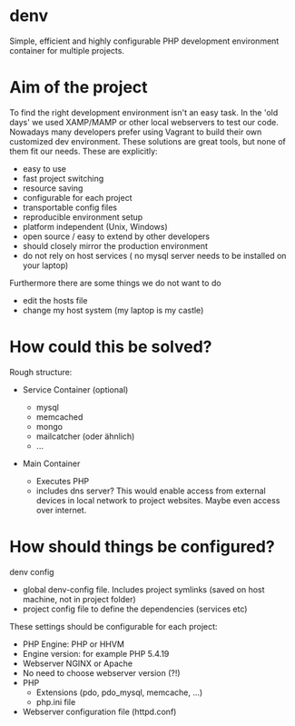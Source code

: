 # denv
Simple, efficient and highly configurable PHP development environment container for multiple projects.

Aim of the project
=======

To find the right development environment isn't an easy task. In the 'old days' we used XAMP/MAMP or other local webservers to test our code. Nowadays many developers prefer using Vagrant to build their own customized dev environment. These solutions are great tools, but none of them fit our needs. These are explicitly: 


 - easy to use
 - fast project switching
 - resource saving
 - configurable for each project
 - transportable config files
 - reproducible environment setup
 - platform independent (Unix, Windows)
 - open source / easy to extend by other developers
 - should closely mirror the production environment 
 - do not rely on host services ( no mysql server needs to be installed on your laptop)

 
 Furthermore there are some things we do not want to do
 
 - edit the hosts file
 - change my host system (my laptop is my castle)
  
 
 
How could this be solved?
=======

Rough structure:  
 
 - Service Container (optional)
    - mysql
    - memcached
    - mongo
    - mailcatcher (oder ähnlich)    
    - ...
    
 - Main Container
    - Executes PHP 
    - includes dns server? This would enable access from external devices in local network to project websites. Maybe even access over internet.  


How should things be configured?
=======

denv config
- global denv-config file. Includes project symlinks (saved on host machine, not in project folder)
- project config file to define the dependencies (services etc)



These settings should be configurable for each project:
 - PHP Engine: PHP or HHVM
 - Engine version: for example PHP 5.4.19
 - Webserver NGINX or Apache
 - No need to choose webserver version (?!)
 - PHP
    - Extensions (pdo, pdo_mysql, memcache,  ...)
    - php.ini file 
 - Webserver configuration file (httpd.conf)
 
 
